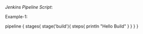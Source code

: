 *Jenkins Pipeline Script*:

Example-1:

pipeline {
      stages{
            stage('build'){
                 steps{
                       println "Hello Build"
                 } 
            }
      }
}
